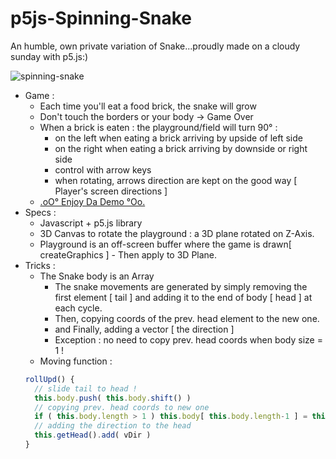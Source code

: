 # p5js-Spinning-Snake
An humble, own private variation of Snake...proudly made on a cloudy sunday with p5.js:)

![spinning-snake](https://github.com/CaptainFurax/p5js-Spinning-Snake/blob/main/Spinning-Snake.gif)

+ Game : 
  + Each time you'll eat a food brick, the snake will grow
  + Don't touch the borders or your body -> Game Over 
  + When a brick is eaten : the playground/field will turn 90° :
    + on the left when eating a brick arriving by upside of left side
    + on the right when eating a brick arriving by downside or right side
    + control with arrow keys
    + when rotating, arrows direction are kept on the good way [ Player's screen directions ]
  + [.oO° Enjoy Da Demo °Oo.](https://captainfurax.github.io/p5js-Spinning-Snake/)
+ Specs :
  + Javascript + p5.js library
  + 3D Canvas to rotate the playground : a 3D plane rotated on Z-Axis.
  + Playground is an off-screen buffer where the game is drawn[ createGraphics ] - Then apply to 3D Plane. 
+ Tricks :
  + The Snake body is an Array
    + The snake movements are generated by simply removing the first element [ tail ] and adding it to the end of body [ head ] at each cycle.
    + Then, copying coords of the prev. head element to the new one.
    + and Finally, adding a vector [ the direction ]
    + Exception : no need to copy prev. head coords when body size = 1 !
  + Moving function :
  ```javascript
  rollUpd() {
    // slide tail to head !
    this.body.push( this.body.shift() )
    // copying prev. head coords to new one
    if ( this.body.length > 1 ) this.body[ this.body.length-1 ] = this.body[ this.body.length-2 ].copy()
    // adding the direction to the head
    this.getHead().add( vDir )
  }
  ```
